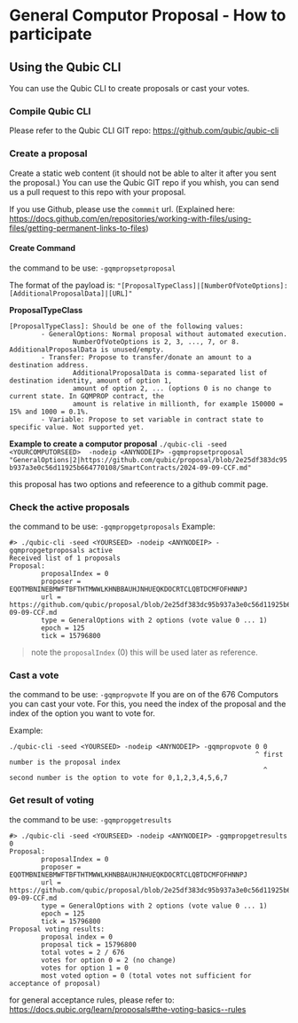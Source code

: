 # General Computor Proposal - How to participate

## Using the Qubic CLI
You can use the Qubic CLI to create proposals or cast your votes.

### Compile Qubic CLI
Please refer to the Qubic CLI GIT repo: https://github.com/qubic/qubic-cli

### Create a proposal
Create a static web content (it should not be able to alter it after you sent the proposal.)
You can use the Qubic GIT repo if you whish, you can send us a pull request to this repo with your proposal.

If you use Github, please use the `commmit` url. (Explained here: https://docs.github.com/en/repositories/working-with-files/using-files/getting-permanent-links-to-files)

#### Create Command

the command to be use: `-gqmpropsetproposal`

The format of the payload is: `"[ProposalTypeClass]|[NumberOfVoteOptions]:[AdditionalProposalData]|[URL]"`

**ProposalTypeClass**
```
[ProposalTypeClass]: Should be one of the following values:
        - GeneralOptions: Normal proposal without automated execution.
                NumberOfVoteOptions is 2, 3, ..., 7, or 8. AdditionalProposalData is unused/empty.
        - Transfer: Propose to transfer/donate an amount to a destination address.
                AdditionalProposalData is comma-separated list of destination identity, amount of option 1,
                amount of option 2, ... (options 0 is no change to current state. In GQMPROP contract, the
                amount is relative in millionth, for example 150000 = 15% and 1000 = 0.1%.
        - Variable: Propose to set variable in contract state to specific value. Not supported yet.
```

**Example to create a computor proposal**
`./qubic-cli -seed <YOURCOMPUTORSEED>  -nodeip <ANYNODEIP> -gqmpropsetproposal "GeneralOptions|2|https://github.com/qubic/proposal/blob/2e25df383dc95b937a3e0c56d11925b664770108/SmartContracts/2024-09-09-CCF.md"`

this proposal has two options and refeerence to a github commit page.

### Check the active proposals
the command to be use: `-gqmpropgetproposals`
Example: 
```
#> ./qubic-cli -seed <YOURSEED> -nodeip <ANYNODEIP> -gqmpropgetproposals active
Received list of 1 proposals
Proposal:
        proposalIndex = 0
        proposer = EQOTMBNINEBMWFTBFTHTMWWLKHNBBAUHJNHUEQKDOCRTCLQBTDCMFOFHNNPJ
        url = https://github.com/qubic/proposal/blob/2e25df383dc95b937a3e0c56d11925b664770108/SmartContracts/2024-09-09-CCF.md
        type = GeneralOptions with 2 options (vote value 0 ... 1)
        epoch = 125
        tick = 15796800
```

> note the `proposalIndex` (0) this will be used later as reference.

### Cast a vote
the command to be use: `-gqmpropvote`
If you are on of the 676 Computors you can cast your vote.
For this, you need the index of the proposal and the index of the option you want to vote for.

Example: 
```
./qubic-cli -seed <YOURSEED> -nodeip <ANYNODEIP> -gqmpropvote 0 0
                                                              ^ first number is the proposal index
                                                                ^ second number is the option to vote for 0,1,2,3,4,5,6,7
```

### Get result of voting
the command to be use: `-gqmpropgetresults`
```
#> ./qubic-cli -seed <YOURSEED> -nodeip <ANYNODEIP> -gqmpropgetresults 0
Proposal:
        proposalIndex = 0
        proposer = EQOTMBNINEBMWFTBFTHTMWWLKHNBBAUHJNHUEQKDOCRTCLQBTDCMFOFHNNPJ
        url = https://github.com/qubic/proposal/blob/2e25df383dc95b937a3e0c56d11925b664770108/SmartContracts/2024-09-09-CCF.md
        type = GeneralOptions with 2 options (vote value 0 ... 1)
        epoch = 125
        tick = 15796800
Proposal voting results:
        proposal index = 0
        proposal tick = 15796800
        total votes = 2 / 676
        votes for option 0 = 2 (no change)
        votes for option 1 = 0
        most voted option = 0 (total votes not sufficient for acceptance of proposal)
```

for general acceptance rules, please refer to: https://docs.qubic.org/learn/proposals#the-voting-basics--rules
             



